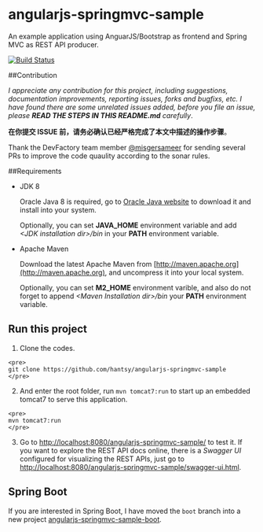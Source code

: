 angularjs-springmvc-sample
==========================

An example application using AnguarJS/Bootstrap as frontend and Spring MVC as REST API producer.

[![Build Status](https://drone.io/github.com/hantsy/angularjs-springmvc-sample/status.png)](https://drone.io/github.com/hantsy/angularjs-springmvc-sample/latest)

##Contribution

_I appreciate any contribution for this project, including suggestions, documentation improvements, reporting issues, forks and bugfixs,  etc. I have found there are some unrelated issues added, before you file an issue, please **READ THE STEPS IN THIS README.md**  carefully_.

**在你提交 ISSUE 前，请务必确认已经严格完成了本文中描述的操作步骤**。

Thank the DevFactory team member [@misgersameer](https://github.com/misgersameer) for sending several PRs to improve the code quaulity according to the sonar rules.


##Requirements

   * JDK 8

     Oracle Java 8 is required, go to [Oracle Java website](http://java.oracle.com) to download it and install into your system. 
     
     Optionally, you can set **JAVA\_HOME** environment variable and add *&lt;JDK installation dir>/bin* in your **PATH** environment variable.

   * Apache Maven
   
     Download the latest Apache Maven from [http://maven.apache.org](http://maven.apache.org), and uncompress it into your local system. 
    
     Optionally, you can set **M2\_HOME** environment varible, and also do not forget to append *&lt;Maven Installation dir>/bin* your **PATH** environment variable.  

## Run this project

   1. Clone the codes.

    <pre>
    git clone https://github.com/hantsy/angularjs-springmvc-sample
    </pre>
  
   2. And enter the root folder, run `mvn tomcat7:run` to start up an embedded tomcat7 to serve this application.
  
    <pre>
    mvn tomcat7:run
    </pre>

   3. Go to [http://localhost:8080/angularjs-springmvc-sample/](http://localhost:8080/angularjs-springmvc-sample/) to test it. If you want to explore the REST API docs online, there is a *Swagger UI* configured for visualizing the REST APIs, just go to [http://localhost:8080/angularjs-springmvc-sample/swagger-ui.html](http://localhost:8080/angularjs-springmvc-sample/swagger-ui.html).

## Spring Boot

If you are interested in Spring Boot, I have moved the `boot` branch into a new project [angularjs-springmvc-sample-boot](https://github.com/hantsy/angularjs-springmvc-sample-boot).
